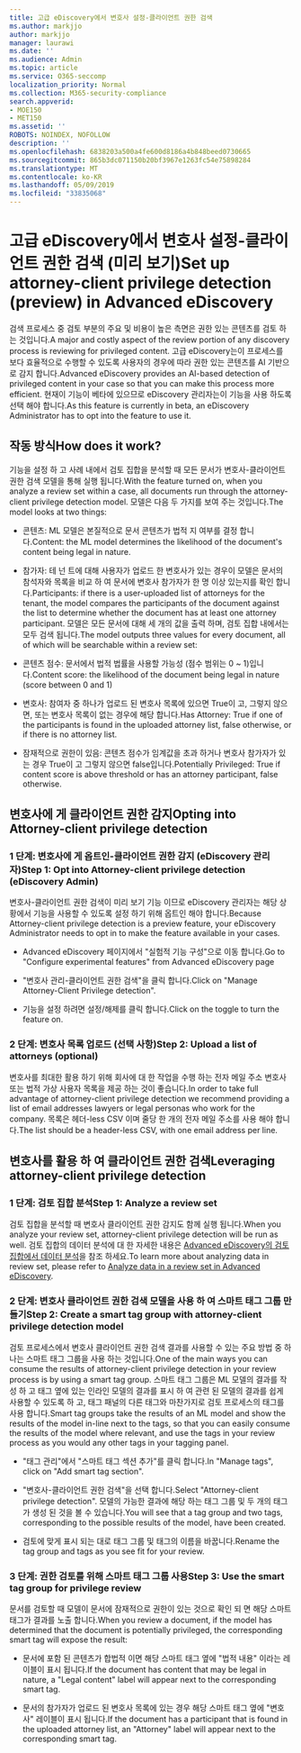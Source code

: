 ```yaml
---
title: 고급 eDiscovery에서 변호사 설정-클라이언트 권한 검색
ms.author: markjjo
author: markjjo
manager: laurawi
ms.date: ''
ms.audience: Admin
ms.topic: article
ms.service: O365-seccomp
localization_priority: Normal
ms.collection: M365-security-compliance
search.appverid:
- MOE150
- MET150
ms.assetid: ''
ROBOTS: NOINDEX, NOFOLLOW
description: ''
ms.openlocfilehash: 6838203a500a4fe600d8186a4b848beed0730665
ms.sourcegitcommit: 865b3dc071150b20bf3967e1263fc54e75898284
ms.translationtype: MT
ms.contentlocale: ko-KR
ms.lasthandoff: 05/09/2019
ms.locfileid: "33835068"
---
```

# <a name="set-up-attorney-client-privilege-detection-preview-in-advanced-ediscovery"></a><span data-ttu-id="19b73-102">고급 eDiscovery에서 변호사 설정-클라이언트 권한 검색 (미리 보기)</span><span class="sxs-lookup"><span data-stu-id="19b73-102">Set up attorney-client privilege detection (preview) in Advanced eDiscovery</span></span>

<span data-ttu-id="19b73-103">검색 프로세스 중 검토 부분의 주요 및 비용이 높은 측면은 권한 있는 콘텐츠를 검토 하는 것입니다.</span><span class="sxs-lookup"><span data-stu-id="19b73-103">A major and costly aspect of the review portion of any discovery process is reviewing for privileged content.</span></span> <span data-ttu-id="19b73-104">고급 eDiscovery는이 프로세스를 보다 효율적으로 수행할 수 있도록 사용자의 경우에 따라 권한 있는 콘텐츠를 AI 기반으로 감지 합니다.</span><span class="sxs-lookup"><span data-stu-id="19b73-104">Advanced eDiscovery provides an AI-based detection of privileged content in your case so that you can make this process more efficient.</span></span> <span data-ttu-id="19b73-105">현재이 기능이 베타에 있으므로 eDiscovery 관리자는이 기능을 사용 하도록 선택 해야 합니다.</span><span class="sxs-lookup"><span data-stu-id="19b73-105">As this feature is currently in beta, an eDiscovery Administrator has to opt into the feature to use it.</span></span>

## <a name="how-does-it-work"></a><span data-ttu-id="19b73-106">작동 방식</span><span class="sxs-lookup"><span data-stu-id="19b73-106">How does it work?</span></span>

<span data-ttu-id="19b73-107">기능을 설정 하 고 사례 내에서 검토 집합을 분석할 때 모든 문서가 변호사-클라이언트 권한 검색 모델을 통해 실행 됩니다.</span><span class="sxs-lookup"><span data-stu-id="19b73-107">With the feature turned on, when you analyze a review set within a case, all documents run through the attorney-client privilege detection model.</span></span> <span data-ttu-id="19b73-108">모델은 다음 두 가지를 보여 주는 것입니다.</span><span class="sxs-lookup"><span data-stu-id="19b73-108">The model looks at two things:</span></span>

- <span data-ttu-id="19b73-109">콘텐츠: ML 모델은 본질적으로 문서 콘텐츠가 법적 지 여부를 결정 합니다.</span><span class="sxs-lookup"><span data-stu-id="19b73-109">Content: the ML model determines the likelihood of the document's content being legal in nature.</span></span>

- <span data-ttu-id="19b73-110">참가자: 테 넌 트에 대해 사용자가 업로드 한 변호사가 있는 경우이 모델은 문서의 참석자와 목록을 비교 하 여 문서에 변호사 참가자가 한 명 이상 있는지를 확인 합니다.</span><span class="sxs-lookup"><span data-stu-id="19b73-110">Participants: if there is a user-uploaded list of attorneys for the tenant, the model compares the participants of the document against the list to determine whether the document has at least one attorney participant.</span></span>
<span data-ttu-id="19b73-111">모델은 모든 문서에 대해 세 개의 값을 출력 하며, 검토 집합 내에서는 모두 검색 됩니다.</span><span class="sxs-lookup"><span data-stu-id="19b73-111">The model outputs three values for every document, all of which will be searchable within a review set:</span></span>

- <span data-ttu-id="19b73-112">콘텐츠 점수: 문서에서 법적 법률을 사용할 가능성 (점수 범위는 0 ~ 1)입니다.</span><span class="sxs-lookup"><span data-stu-id="19b73-112">Content score: the likelihood of the document being legal in nature (score between 0 and 1)</span></span>

- <span data-ttu-id="19b73-113">변호사: 참여자 중 하나가 업로드 된 변호사 목록에 있으면 True이 고, 그렇지 않으면, 또는 변호사 목록이 없는 경우에 해당 합니다.</span><span class="sxs-lookup"><span data-stu-id="19b73-113">Has Attorney: True if one of the participants is found in the uploaded attorney list, false otherwise, or if there is no attorney list.</span></span>

-  <span data-ttu-id="19b73-114">잠재적으로 권한이 있음: 콘텐츠 점수가 임계값을 초과 하거나 변호사 참가자가 있는 경우 True이 고 그렇지 않으면 false입니다.</span><span class="sxs-lookup"><span data-stu-id="19b73-114">Potentially Privileged: True if content score is above threshold or has an attorney participant, false otherwise.</span></span>

## <a name="opting-into-attorney-client-privilege-detection"></a><span data-ttu-id="19b73-115">변호사에 게 클라이언트 권한 감지</span><span class="sxs-lookup"><span data-stu-id="19b73-115">Opting into Attorney-client privilege detection</span></span>

### <a name="step-1-opt-into-attorney-client-privilege-detection-ediscovery-admin"></a><span data-ttu-id="19b73-116">1 단계: 변호사에 게 옵트인-클라이언트 권한 감지 (eDiscovery 관리자)</span><span class="sxs-lookup"><span data-stu-id="19b73-116">Step 1: Opt into Attorney-client privilege detection (eDiscovery Admin)</span></span>

<span data-ttu-id="19b73-117">변호사-클라이언트 권한 검색이 미리 보기 기능 이므로 eDiscovery 관리자는 해당 상황에서 기능을 사용할 수 있도록 설정 하기 위해 옵트인 해야 합니다.</span><span class="sxs-lookup"><span data-stu-id="19b73-117">Because Attorney-client privilege detection is a preview feature, your eDiscovery Administrator needs to opt in to make the feature available in your cases.</span></span>

- <span data-ttu-id="19b73-118">Advanced eDiscovery 페이지에서 "실험적 기능 구성"으로 이동 합니다.</span><span class="sxs-lookup"><span data-stu-id="19b73-118">Go to "Configure experimental features" from Advanced eDiscovery page</span></span>

- <span data-ttu-id="19b73-119">"변호사 관리-클라이언트 권한 검색"을 클릭 합니다.</span><span class="sxs-lookup"><span data-stu-id="19b73-119">Click on "Manage Attorney-Client Privilege detection".</span></span>

- <span data-ttu-id="19b73-120">기능을 설정 하려면 설정/해제를 클릭 합니다.</span><span class="sxs-lookup"><span data-stu-id="19b73-120">Click on the toggle to turn the feature on.</span></span>

### <a name="step-2-upload-a-list-of-attorneys-optional"></a><span data-ttu-id="19b73-121">2 단계: 변호사 목록 업로드 (선택 사항)</span><span class="sxs-lookup"><span data-stu-id="19b73-121">Step 2: Upload a list of attorneys (optional)</span></span>

<span data-ttu-id="19b73-122">변호사를 최대한 활용 하기 위해 회사에 대 한 작업을 수행 하는 전자 메일 주소 변호사 또는 법적 가상 사용자 목록을 제공 하는 것이 좋습니다.</span><span class="sxs-lookup"><span data-stu-id="19b73-122">In order to take full advantage of attorney-client privilege detection we recommend providing a list of email addresses lawyers or legal personas who work for the company.</span></span> <span data-ttu-id="19b73-123">목록은 헤더-less CSV 이며 줄당 한 개의 전자 메일 주소를 사용 해야 합니다.</span><span class="sxs-lookup"><span data-stu-id="19b73-123">The list should be a header-less CSV, with one email address per line.</span></span>

## <a name="leveraging-attorney-client-privilege-detection"></a><span data-ttu-id="19b73-124">변호사를 활용 하 여 클라이언트 권한 검색</span><span class="sxs-lookup"><span data-stu-id="19b73-124">Leveraging attorney-client privilege detection</span></span> 

### <a name="step-1-analyze-a-review-set"></a><span data-ttu-id="19b73-125">1 단계: 검토 집합 분석</span><span class="sxs-lookup"><span data-stu-id="19b73-125">Step 1: Analyze a review set</span></span>

<span data-ttu-id="19b73-126">검토 집합을 분석할 때 변호사 클라이언트 권한 감지도 함께 실행 됩니다.</span><span class="sxs-lookup"><span data-stu-id="19b73-126">When you analyze your review set, attorney-client privilege detection will be run as well.</span></span> <span data-ttu-id="19b73-127">검토 집합의 데이터 분석에 대 한 자세한 내용은 [Advanced eDiscovery의 검토 집합에서 데이터 분석](analyzing-data-in-review-set.md)을 참조 하세요.</span><span class="sxs-lookup"><span data-stu-id="19b73-127">To learn more about analyzing data in review set, please refer to [Analyze data in a review set in Advanced eDiscovery](analyzing-data-in-review-set.md).</span></span>

### <a name="step-2-create-a-smart-tag-group-with-attorney-client-privilege-detection-model"></a><span data-ttu-id="19b73-128">2 단계: 변호사 클라이언트 권한 검색 모델을 사용 하 여 스마트 태그 그룹 만들기</span><span class="sxs-lookup"><span data-stu-id="19b73-128">Step 2: Create a smart tag group with attorney-client privilege detection model</span></span>

<span data-ttu-id="19b73-129">검토 프로세스에서 변호사 클라이언트 권한 검색 결과를 사용할 수 있는 주요 방법 중 하나는 스마트 태그 그룹을 사용 하는 것입니다.</span><span class="sxs-lookup"><span data-stu-id="19b73-129">One of the main ways you can consume the results of attorney-client privilege detection in your review process is by using a smart tag group.</span></span> <span data-ttu-id="19b73-130">스마트 태그 그룹은 ML 모델의 결과를 작성 하 고 태그 옆에 있는 인라인 모델의 결과를 표시 하 여 관련 된 모델의 결과를 쉽게 사용할 수 있도록 하 고, 태그 패널의 다른 태그와 마찬가지로 검토 프로세스의 태그를 사용 합니다.</span><span class="sxs-lookup"><span data-stu-id="19b73-130">Smart tag groups take the results of an ML model and show the results of the model in-line next to the tags, so that you can easily consume the results of the model where relevant, and use the tags in your review process as you would any other tags in your tagging panel.</span></span>

- <span data-ttu-id="19b73-131">"태그 관리"에서 "스마트 태그 섹션 추가"를 클릭 합니다.</span><span class="sxs-lookup"><span data-stu-id="19b73-131">In "Manage tags", click on "Add smart tag section".</span></span>

- <span data-ttu-id="19b73-132">"변호사-클라이언트 권한 검색"을 선택 합니다.</span><span class="sxs-lookup"><span data-stu-id="19b73-132">Select "Attorney-client privilege detection".</span></span> <span data-ttu-id="19b73-133">모델의 가능한 결과에 해당 하는 태그 그룹 및 두 개의 태그가 생성 된 것을 볼 수 있습니다.</span><span class="sxs-lookup"><span data-stu-id="19b73-133">You will see that a tag group and two tags, corresponding to the possible results of the model, have been created.</span></span>

- <span data-ttu-id="19b73-134">검토에 맞게 표시 되는 대로 태그 그룹 및 태그의 이름을 바꿉니다.</span><span class="sxs-lookup"><span data-stu-id="19b73-134">Rename the tag group and tags as you see fit for your review.</span></span>

### <a name="step-3-use-the-smart-tag-group-for-privilege-review"></a><span data-ttu-id="19b73-135">3 단계: 권한 검토를 위해 스마트 태그 그룹 사용</span><span class="sxs-lookup"><span data-stu-id="19b73-135">Step 3: Use the smart tag group for privilege review</span></span>

<span data-ttu-id="19b73-136">문서를 검토할 때 모델이 문서에 잠재적으로 권한이 있는 것으로 확인 되 면 해당 스마트 태그가 결과를 노출 합니다.</span><span class="sxs-lookup"><span data-stu-id="19b73-136">When you review a document, if the model has determined that the document is potentially privileged, the corresponding smart tag will expose the result:</span></span>

- <span data-ttu-id="19b73-137">문서에 포함 된 콘텐츠가 합법적 이면 해당 스마트 태그 옆에 "법적 내용" 이라는 레이블이 표시 됩니다.</span><span class="sxs-lookup"><span data-stu-id="19b73-137">If the document has content that may be legal in nature, a "Legal content" label will appear next to the corresponding smart tag.</span></span>

- <span data-ttu-id="19b73-138">문서의 참가자가 업로드 된 변호사 목록에 있는 경우 해당 스마트 태그 옆에 "변호사" 레이블이 표시 됩니다.</span><span class="sxs-lookup"><span data-stu-id="19b73-138">If the document has a participant that is found in the uploaded attorney list, an "Attorney" label will appear next to the corresponding smart tag.</span></span>